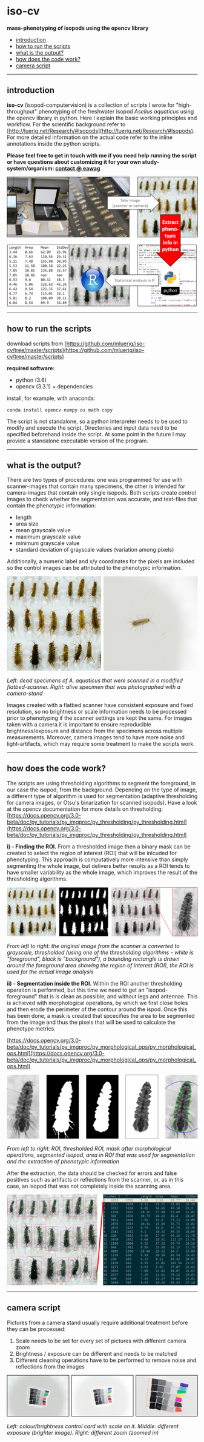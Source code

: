 # iso-cv
**mass-phenotyping of isopods using the opencv library** 

<!-- START doctoc generated TOC please keep comment here to allow auto update -->
<!-- DON'T EDIT THIS SECTION, INSTEAD RE-RUN doctoc TO UPDATE -->

- [introduction](#introduction)
- [how to run the scripts](#how-to-run-the-scripts)
- [what is the output?](#what-is-the-output)
- [how does the code work?](#how-does-the-code-work)
- [camera script](#camera-script)

<!-- END doctoc generated TOC please keep comment here to allow auto update -->

---

## introduction

**iso-cv** (isopod-computervision) is a collection of scripts I wrote for "high-throughput" phenotyping of the freshwater isopod *Asellus aquaticus* using the opencv library in python. Here I explain the basic working principles and workflow. For the scientific background refer to [http://luerig.net/Research/#Isopods](http://luerig.net/Research/#Isopods). For more detailed information on the actual code refer to the inline annotations inside the python scripts.

**Please feel free to get in touch with me if you need help running the script or have questions about customizing it for your own study-system/organism: [contact @ eawag](http://www.eawag.ch/en/aboutus/portrait/organisation/staff/profile/moritz-luerig/show/)**


<img src="https://github.com/mluerig/iso-cv/raw/master/images/iso-cv-fig1.png" />

---

## how to run the scripts

download scripts from [https://github.com/mluerig/iso-cv/tree/master/scripts](https://github.com/mluerig/iso-cv/tree/master/scripts)

**required software:**

- python (3.6)
- opencv (3.3.1) + dependencies

install, for example, with anaconda:

```
conda install opencv numpy os math copy
```

The script is not standalone, so a python interpreter needs to be used to modify and execute the script. Directories and input data need to be specified beforehand inside the script. At some point in the future I may provide a standalone executable version of the program.


---

## what is the output?

There are two types of procedures: one was programmed for use with scanner-images that contain many specimens, the other is intended for camera-images that contain only single isopods. Both scripts create control images to check whether the segmentation was accurate, and text-files that contain the phenotypic information:

- length
- area size
- mean grayscale value
- maximum grayscale value
- minimum grayscale value
- standard deviation of grayscale values (variation among pixels)

Additionally, a numeric label and x/y coordinates for the pixels are included so the control images can be attributed to the phenotypic information.

<img src="https://github.com/mluerig/iso-cv/raw/master/images/iso-cv-fig2.png" />

*Left: dead specimens of A. aquaticus that were scanned in a modified flatbed-scanner. Right: alive specimen that was photographed with a camera-stand*
  
Images created with a flatbed scanner have consistent exposure and fixed resolution, so no brightness or scale information needs to be processed prior to phenotyping if the scanner settings are kept the same. For images taken with a camera it is important to ensure reproducible brightness/exposure and distance from the specimens across multiple measurements. Moreover, camera images tend to have more noise and light-artifacts, which may require some treatment to make the scripts work.  

---

## how does the code work?

The scripts are using thresholding algorithms to segment the foreground, in our case the isopod, from the background. Depending on the type of image, a different type of algorithm is used for segmentation (adaptive thresholding for camera images, or Otsu's binarization for scanned isopods). Have a look at the opencv documentation for more details on thresholding: [https://docs.opencv.org/3.0-beta/doc/py_tutorials/py_imgproc/py_thresholding/py_thresholding.html](https://docs.opencv.org/3.0-beta/doc/py_tutorials/py_imgproc/py_thresholding/py_thresholding.html)

**i) - Finding the ROI.** From a thresholded image then a binary mask can be created to select the region of interest (ROI) that will be inlcuded for phenotyping. This approach is computatively more intensive than simply segmenting the whole image, but delivers better results as a ROI tends to have smaller variability as the whole image, which improves the result of the thresholding algorithms.  

<img src="https://github.com/mluerig/iso-cv/raw/master/images/iso-cv-fig3.png" />

*From left to right: the original image from the scanner is converted to grayscale, thresholded (using one of the thresholding algorithms - white is "foreground", black is "background"), a bounding rectangle is drawn around the foreground area showing the region of interest (ROI), the ROI is used for the actual image analysis*

**ii) - Segmentation inside the ROI.**  Within the ROI another thresholding operation is performed, but this time we need to get an "isopod-foreground" that is is clean as possible, and without legs and antennae. This is achieved with morphological operations, by which we first close holes and then erode the perimeter of the contour around the ispod. Once this has been done, a mask is created that spcecifies the area to be segmented from the image and thus the pixels that will be used to calculate the phenotype metrics. 

[https://docs.opencv.org/3.0-beta/doc/py_tutorials/py_imgproc/py_morphological_ops/py_morphological_ops.html](https://docs.opencv.org/3.0-beta/doc/py_tutorials/py_imgproc/py_morphological_ops/py_morphological_ops.html)

<img src="https://github.com/mluerig/iso-cv/raw/master/images/iso-cv-fig4.png" />

*From left to right: ROI, thresholded ROI, mask after morphological operations, segmented isopod, area in ROI that was used for segmentation and the extraction of phenotypic information*

After the extraction, the data should be checked for errors and false positives such as artifacts or reflections from the scanner, or, as in this case, an isopod that was not completely inside the scanning area.

<img src="https://github.com/mluerig/iso-cv/raw/master/images/iso-cv-fig5.png" />

---

## camera script

Pictures from a camera stand usually require additional treatment before they can be processed:

1) Scale needs to be set for every set of pictures with different camera zoom
2) Brightness / exposure can be different and needs to be matched
3) Different cleaning operations have to be performed to remove noise and reflections from the images 

<img src="https://github.com/mluerig/iso-cv/raw/master/images/iso-cv-fig6.png" />

*Left: colour/brightness control card with scale on it. Middle: different exposure (brighter image). Right: different zoom (zoomed in)*




